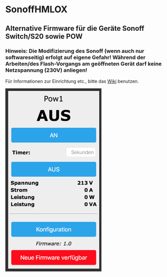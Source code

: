 # SonoffHMLOX

## Alternative Firmware für die Geräte Sonoff Switch/S20 sowie POW

### Hinweis: Die Modifizierung des Sonoff (wenn auch nur softwareseitig) erfolgt auf eigene Gefahr! Während der Arbeiten/des Flash-Vorgangs am geöffneten Gerät darf keine Netzspannung (230V) anliegen!

Für Informationen zur Einrichtung etc., bitte das [Wiki](https://github.com/jp112sdl/SonoffHMLOX/wiki) benutzen.

<img src="Images/SonoffPow_HM_Web.png" width="300">
